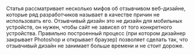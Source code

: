 Статья рассматривает несколько мифов об отзывчивом веб-дизайне, которые ряд
разработчиков называет в качестве причин не использовать его. Отзывчивый
дизайн это не дизайн для мобильных устройств, он нужен, чтобы сайт не зависел
от того конкретного устройства. Правильно построенный процесс (при котором
дизайнер закрывает Photoshop и открывает браузер) позволяет сделать так, что
отзывчивый дизайн не занимает больше времени и не стоит дороже.
